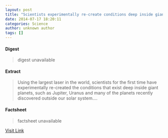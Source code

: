 ```yaml
---
layout: post
title: "Scientists experimentally re-create conditions deep inside giant planets, such as Jupiter and many exo-planets"
date: 2014-07-17 18:20:11
categories: Science
author: unknown author
tags: []
---
```



#### Digest
>digest unavailable

#### Extract
>Using the largest laser in the world, scientists for the first time have experimentally re-created the conditions that exist deep inside giant planets, such as Jupiter, Uranus and many of the planets recently discovered outside our solar system....

#### Factsheet
>factsheet unavailable

[Visit Link](http://feeds.sciencedaily.com/~r/sciencedaily/~3/M7LNFnNkq80/140717142011.htm)


